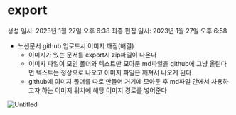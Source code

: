 # export

생성 일시: 2023년 1월 27일 오후 6:38
최종 편집 일시: 2023년 1월 27일 오후 6:58

- 노션문서 github 업로드시 이미지 깨짐(해결)
    - 이미지가 있는 문서를 export시 zip파일이 나온다
    - 이미지 파일이 모인 폴더와 텍스트만 모아둔 md파일을 github에 그냥 올린다면 텍스트는 정상으로 나오고 이미지 파일은 깨져서 나오게 된다
    - github에 이미지 폴더를 따로 만들어 거기에 모아둔 후 md파일 안에서 사용하고자 하는 이미지 위치에 해당 이미지 경로를 넣어준다
    
![Untitled](https://user-images.githubusercontent.com/119831581/221123068-06d4f750-eaf8-4509-9622-ce84b3579e47.png)

